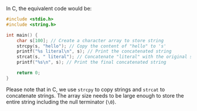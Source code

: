 In C, the equivalent code would be:

```c
#include <stdio.h>
#include <string.h>

int main() {
    char s[100]; // Create a character array to store string
    strcpy(s, "hello"); // Copy the content of "hello" to 's'
    printf("%s literal\n", s); // Print the concatenated string
    strcat(s, " literal"); // Concatenate "literal" with the original string
    printf("%s\n", s); // Print the final concatenated string

    return 0;
}
```

Please note that in C, we use `strcpy` to copy strings and `strcat` to concatenate strings. The array size needs to be large enough to store the entire string including the null terminator (`\0`).
